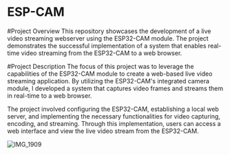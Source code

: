 # ESP-CAM

#Project Overview
This repository showcases the development of a live video streaming webserver using the ESP32-CAM module. The project demonstrates the successful implementation of a system that enables real-time video streaming from the ESP32-CAM to a web browser.

#Project Description
The focus of this project was to leverage the capabilities of the ESP32-CAM module to create a web-based live video streaming application. By utilizing the ESP32-CAM's integrated camera module, I developed a system that captures video frames and streams them in real-time to a web browser.

The project involved configuring the ESP32-CAM, establishing a local web server, and implementing the necessary functionalities for video capturing, encoding, and streaming. Through this implementation, users can access a web interface and view the live video stream from the ESP32-CAM.

![IMG_1909](https://github.com/DiegoArmstrong/ESP-CAM/assets/74511707/a3c13850-92e1-49f2-82a6-4251c0a7c2dd)

